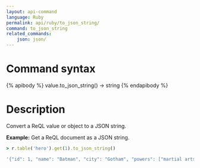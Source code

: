 ```yaml
---
layout: api-command
language: Ruby
permalink: api/ruby/to_json_string/
command: to_json_string
related_commands:
    json: json/
---
```

# Command syntax #

{% apibody %}
value.to_json_string() &rarr; string
{% endapibody %}

# Description #

Convert a ReQL value or object to a JSON string.

__Example:__ Get a ReQL document as a JSON string.

```rb
> r.table('hero').get(1).to_json_string()

'{"id": 1, "name": "Batman", "city": "Gotham", "powers": ["martial arts", "cinematic entrances"]}'
```

